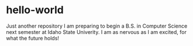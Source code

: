 # hello-world
Just another repository
I am preparing to begin a B.S. in Computer Science next semester at Idaho State Univerity.  I am as nervous as I am excited, for what the future holds!
